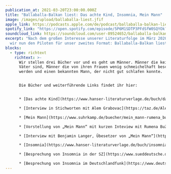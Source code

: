```yaml
---
publication_at: 2021-03-20T23:00:00.000Z
title: "Ballaballa-Balkan liest: Das achte Kind, Insomnia, Mein Mann"
image: /images/upload/ballaballa-liest.jfif
apple_link: https://podcasts.apple.com/de/podcast/ballaballa-balkan-liest-das-achte-kind-insomnia-mein-mann/id1170436903?i=1000513798267
spotify_link: "https://open.spotify.com/episode/5P6M1SDTP3PFdSfW0SQYOk?si=972627fa9fc24b25 "
soundcloud_link: https://soundcloud.com/user-89524652/ballaballa-balkan-liest-das-achte-kind-insomnia-mein-mann
excerpt: "Nach dem großen Interesse unserer Literaturfolge im März 2020 starten
  wir nun den Piloten für unser zweites Format: Ballaballa-Balkan liest. "
blocks:
  - type: richtext
    richtext: >-
      Wir stellen drei Bücher vor und es geht um Männer. Männer die keine guten
      Väter sind, Männer die von ihren Frauen wenig schmeichelhaft beschrieben
      werden und einen bekannten Mann, der nicht gut schlafen konnte.


      Die Bücher und weiterführende Links findet ihr hier: 


      * [Das achte Kind](https://www.hanser-literaturverlage.de/buch/das-achte-kind/978-3-446-26796-1/) (Hanser)

      * [Interview in Stichworten mit Alem Grabovac](https://taz.de/Alem-Grabovac-im-Stichwort-Interview/!5743996/) (taz)

      * [Mein Mann](https://www.suhrkamp.de/buecher/mein_mann-rumena_buzarovska_42976.html) (Suhrkamp)

      * [Vorstellung von „Mein Mann“ mit kurzen Inteview mit Rumena Bužarovska](https://www.suhrkamp.de/buecher/mein_mann-rumena_buzarovska_42976.html) (Ö1)

      * [Interview mit Benjamin Langer, Übesetzer von „Mein Mann“](https://www1.wdr.de/radio/wdr3/programm/sendungen/wdr3-gutenbergs-welt/welt-reinlassen-100.html) – ab Minute 9:00 (WDR 3)

      * [Insomnia](https://www.hanser-literaturverlage.de/buch/insomnia/978-3-552-05973-3/) (Zsolnay)

      * [Besprechung von Insomnia in der SZ](https://www.sueddeutsche.de/kultur/ivo-andric-insomnia-nobelpreis-literatur-rezension-1.5171925)

      * [Besprechung von Insomnia im Deutschlandfunk](https://www.deutschlandfunk.de/ivo-andric-insomnia-der-naechtliche-gruebler.700.de.html?dram:article_id=492548)
---
```

